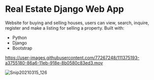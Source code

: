 # Real Estate Django Web App

Website for buying and selling houses, users can view, search, inquire, register and make a listing for selling a property.
Built with:

* Python 
* Django 
* Bootstrap 

https://user-images.githubusercontent.com/77267248/111375193-a3755180-86a6-11eb-918e-8b0580c83ed3.mov


![Snip20210315_126](https://user-images.githubusercontent.com/77267248/111375034-7a54c100-86a6-11eb-9d29-df301bcbb705.png)

